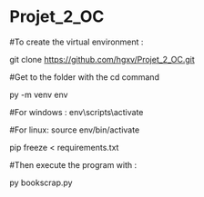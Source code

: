 # Projet_2_OC

#To create the virtual environment :

git clone https://github.com/hgxv/Projet_2_OC.git

#Get to the folder with the cd command

py -m venv env

#For windows :
env\scripts\activate

#For linux:
source env/bin/activate

pip freeze < requirements.txt

#Then execute the program with :

py bookscrap.py
